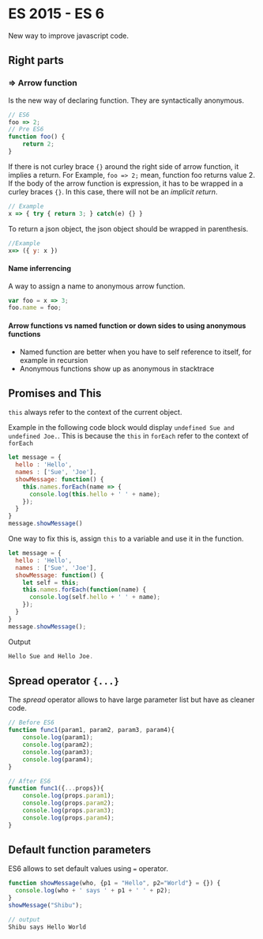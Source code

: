 # ES 2015 - ES 6

New way to improve javascript code.

## Right parts

### => Arrow function

Is the new way of declaring function. They are syntactically anonymous.

```js
// ES6
foo => 2;
// Pre ES6
function foo() {
    return 2;
}
```

If there is not curley brace `{}` around the right side of arrow function, it implies a return. For Example, `foo => 2;` mean, function foo returns value 2. 
If the body of the arrow function is expression, it has to be wrapped in a curley braces `{}`. In this case, there will not be an _implicit return_.

```js
// Example
x => { try { return 3; } catch(e) {} }
```

To return a json object, the json object should be wrapped in parenthesis.

```js
//Example
x=> ({ y: x })
```

#### Name inferrencing

A way to assign a name to anonymous arrow function.

```js
var foo = x => 3;
foo.name = foo;
```

#### Arrow functions vs named function or down sides to using anonymous functions

* Named function are better when you have to self reference to itself, for example in recursion
* Anonymous functions show up as anonymous in stacktrace

## Promises and This

`this` always refer to the context of the current object.

Example in the following code block would display `undefined Sue and undefined Joe.`. This is because the `this` in `forEach` refer to the context of `forEach`

```js
let message = {
  hello : 'Hello',
  names : ['Sue', 'Joe'],
  showMessage: function() {
    this.names.forEach(name => {
      console.log(this.hello + ' ' + name);
    });
  }
}
message.showMessage()
```

One way to fix this is, assign `this` to a variable and use it in the function.

```js
let message = {
  hello : 'Hello',
  names : ['Sue', 'Joe'],
  showMessage: function() {
    let self = this;
    this.names.forEach(function(name) {
      console.log(self.hello + ' ' + name);
    });
  }
}
message.showMessage(); 
```

Output

```js
Hello Sue and Hello Joe.
```

## Spread operator `{...}`

The _spread_ operator allows to have large parameter list but have as cleaner code.

```js
// Before ES6
function func1(param1, param2, param3, param4){
    console.log(param1);
    console.log(param2);
    console.log(param3);
    console.log(param4);
}

// After ES6
function func1({...props}){
    console.log(props.param1);
    console.log(props.param2);
    console.log(props.param3);
    console.log(props.param4);
}
```

## Default function parameters

ES6 allows to set default values using `=` operator.

```js
function showMessage(who, {p1 = "Hello", p2="World"} = {}) {
  console.log(who + ' says ' + p1 + ' ' + p2);
}
showMessage("Shibu");

// output
Shibu says Hello World
```
